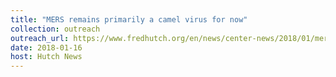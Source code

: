 ```yaml
---
title: "MERS remains primarily a camel virus for now"
collection: outreach
outreach_url: https://www.fredhutch.org/en/news/center-news/2018/01/mers-remains-primarily-a-camel-virus-for-now.html
date: 2018-01-16
host: Hutch News
---
```

